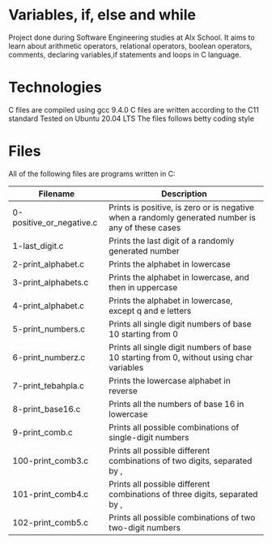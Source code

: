 # Variables, if, else and while
Project done during Software Engineering studies at Alx School. It aims to learn about arithmetic operators, relational operators, boolean operators, comments, declaring variables,if statements and loops in C language.

# Technologies
C files are compiled using gcc 9.4.0
C files are written according to the C11 standard
Tested on Ubuntu 20.04 LTS
The files follows betty coding style
# Files
All of the following files are programs written in C:

| Filename |	Description|
|----------|---------------|
0-positive_or_negative.c |	Prints is positive, is zero or is negative when a randomly generated number is any of these cases
1-last_digit.c |	Prints the last digit of a randomly generated number
2-print_alphabet.c |	Prints the alphabet in lowercase
3-print_alphabets.c |	Prints the alphabet in lowercase, and then in uppercase
4-print_alphabet.c |	Prints the alphabet in lowercase, except q and e letters
5-print_numbers.c |	Prints all single digit numbers of base 10 starting from 0
6-print_numberz.c |	Prints all single digit numbers of base 10 starting from 0, without using char variables
7-print_tebahpla.c |	Prints the lowercase alphabet in reverse
8-print_base16.c |	Prints all the numbers of base 16 in lowercase
9-print_comb.c |	Prints all possible combinations of single-digit numbers
100-print_comb3.c |	Prints all possible different combinations of two digits, separated by ,
101-print_comb4.c |	Prints all possible different combinations of three digits, separated by ,
102-print_comb5.c |	Prints all possible combinations of two two-digit numbers
